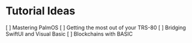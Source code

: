# Tutorial Ideas
[ ] Mastering PalmOS
[ ] Getting the most out of your TRS-80
[ ] Bridging SwiftUI and Visual Basic
[ ] Blockchains with BASIC
